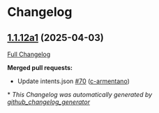 # Changelog

## [1.1.12a1](https://github.com/OpenVoiceOS/ovos-ocp-pipeline-plugin/tree/1.1.12a1) (2025-04-03)

[Full Changelog](https://github.com/OpenVoiceOS/ovos-ocp-pipeline-plugin/compare/1.1.11...1.1.12a1)

**Merged pull requests:**

- Update intents.json [\#70](https://github.com/OpenVoiceOS/ovos-ocp-pipeline-plugin/pull/70) ([c-armentano](https://github.com/c-armentano))



\* *This Changelog was automatically generated by [github_changelog_generator](https://github.com/github-changelog-generator/github-changelog-generator)*
